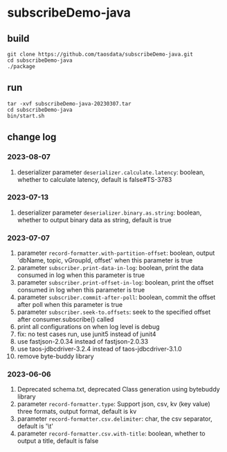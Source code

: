 # subscribeDemo-java

## build

```shell
git clone https://github.com/taosdata/subscribeDemo-java.git
cd subscribeDemo-java
./package
```

## run

```shell
tar -xvf subscribeDemo-java-20230307.tar
cd subscribeDemo-java
bin/start.sh
```

## change log
### 2023-08-07

1. deserializer parameter `deserializer.calculate.latency`: boolean, whether to calculate latency, default is 
   false#TS-3783

### 2023-07-13

1. deserializer parameter `deserializer.binary.as.string`: boolean, whether to output binary data as string, default is
   true

### 2023-07-07

1. parameter `record-formatter.with-partition-offset`: boolean, output 'dbName, topic, vGroupId, offset' when this
   parameter is true
2. parameter `subscriber.print-data-in-log`: boolean, print the data consumed in log when this parameter is true
3. parameter `subscriber.print-offset-in-log`: boolean, print the offset consumed in log when this parameter is true
4. parameter `subscriber.commit-after-poll`: boolean, commit the offset after poll when this parameter is true
5. parameter `subscriber.seek-to.offsets`: seek to the specified offset after consumer.subscribe() called
6. print all configurations on when log level is debug
7. fix: no test cases run, use junit5 instead of junit4
8. use fastjson-2.0.34 instead of fastjson-2.0.33
9. use taos-jdbcdriver-3.2.4 instead of taos-jdbcdriver-3.1.0
10. remove byte-buddy library

### 2023-06-06

1. Deprecated schema.txt, deprecated Class generation using bytebuddy library
2. parameter `record-formatter.type`: Support json, csv, kv (key value) three formats, output format, default is kv
3. parameter `record-formatter.csv.delimiter`: char, the csv separator, default is '\t'
4. parameter `record-formatter.csv.with-title`: boolean, whether to output a title, default is false
